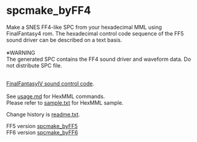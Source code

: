 # spcmake_byFF4

Make a SNES FF4-like SPC from your hexadecimal MML using FinalFantasy4 rom.
The hexadecimal control code sequence of the FF5 sound driver can be described on a text basis.  
<br>
※WARNING  
The generated SPC contains the FF4 sound driver and waveform data. Do not distribute SPC file.  
<br>
<!-- http://gnilda.rosx.net/SPC/F4/command.html -->
<a href="https://web.archive.org/web/20211021124934/http://gnilda.rosx.net/SPC/F4/sequence_commands.html" target="_blank">FinalFantasyIV sound control code</a>.  
<br>
See <a href=usage.md>usage.md</a> for HexMML commands.  
Please refer to <a href=sample.txt>sample.txt</a> for HexMML sample.  

Change history is <a href=readme.txt>readme.txt</a>.  

FF5 version <a href=https://github.com/pgate1/spcmake_byFF5>spcmake_byFF5</a><br>
FF6 version <a href=https://github.com/pgate1/spcmake_byFF6>spcmake_byFF6</a><br>
